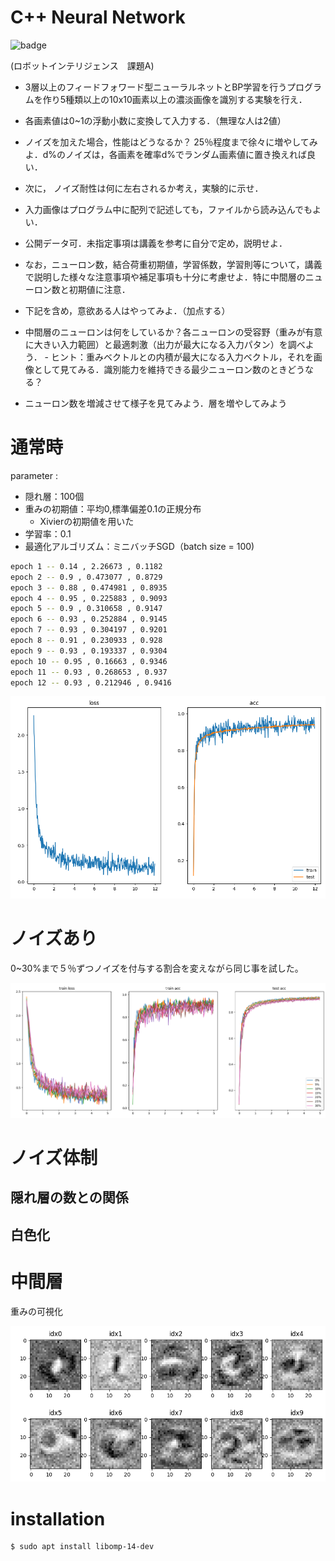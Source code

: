 # C++ Neural Network

![badge](https://github.com/20niship/tmp-cpp-tensorflow/actions/workflows/build.yml/badge.svg)


(ロボットインテリジェンス　課題A)


-  3層以上のフィードフォワード型ニューラルネットとBP学習を行うプログラムを作り5種類以上の10x10画素以上の濃淡画像を識別する実験を行え．
  - 各画素値は0~1の浮動小数に変換して入力する．（無理な人は2値）
- ノイズを加えた場合，性能はどうなるか？ 25％程度まで徐々に増やしてみよ．d%のノイズは，各画素を確率d%でランダム画素値に置き換えれば良い．
- 次に， ノイズ耐性は何に左右されるか考え，実験的に示せ．
-  入力画像はプログラム中に配列で記述しても，ファイルから読み込んでもよい．
-  公開データ可．未指定事項は講義を参考に自分で定め，説明せよ．
-  なお，ニューロン数，結合荷重初期値，学習係数，学習則等について，講義で説明した様々な注意事項や補足事項も十分に考慮せよ．特に中間層のニューロン数と初期値に注意．

-  下記を含め，意欲ある人はやってみよ．（加点する）
  -  中間層のニューロンは何をしているか？各ニューロンの受容野（重みが有意に大きい入力範囲）と最適刺激（出力が最大になる入力パタン）を調べよう．
    -  ヒント：重みベクトルとの内積が最大になる入力ベクトル，それを画像として見てみる．識別能力を維持できる最少ニューロン数のときどうなる？
  -  ニューロン数を増減させて様子を見てみよう．層を増やしてみよう



# 通常時

parameter : 

- 隠れ層：100個
- 重みの初期値：平均0,標準偏差0.1の正規分布
  - Xivierの初期値を用いた
- 学習率：0.1
- 最適化アルゴリズム：ミニバッチSGD（batch size = 100)

```sh
epoch 1 -- 0.14 , 2.26673 , 0.1182 
epoch 2 -- 0.9 , 0.473077 , 0.8729
epoch 3 -- 0.88 , 0.474981 , 0.8935
epoch 4 -- 0.95 , 0.225883 , 0.9093
epoch 5 -- 0.9 , 0.310658 , 0.9147
epoch 6 -- 0.93 , 0.252884 , 0.9145
epoch 7 -- 0.93 , 0.304197 , 0.9201
epoch 8 -- 0.91 , 0.230933 , 0.928
epoch 9 -- 0.93 , 0.193337 , 0.9304
epoch 10 -- 0.95 , 0.16663 , 0.9346
epoch 11 -- 0.93 , 0.268653 , 0.937
epoch 12 -- 0.93 , 0.212946 , 0.9416
```

![default](screenshot/default.png)


# ノイズあり
0~30%まで５％ずつノイズを付与する割合を変えながら同じ事を試した。

![noise](screenshot/noise.png)


# ノイズ体制

## 隠れ層の数との関係

## 白色化



# 中間層
重みの可視化

![noise](screenshot/weight_visualize.png)


# installation

```sh
$ sudo apt install libomp-14-dev

```
